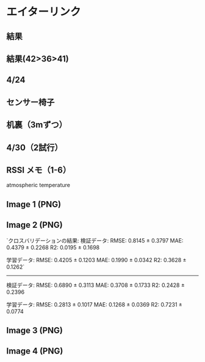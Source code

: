 # エイターリンク

## 結果

## 結果(42>36>41)

## 4/24

## センサー椅子

## 机裏（3mずつ）

## 4/30（2試行）

## RSSI メモ（1-6）

atmospheric temperature

## Image 1 (PNG)

## Image 2 (PNG)

`クロスバリデーションの結果:
検証データ:
  RMSE: 0.8145 ± 0.3797
  MAE: 0.4379 ± 0.2268
  R2: 0.0195 ± 0.1698

学習データ:
  RMSE: 0.4205 ± 0.1203
  MAE: 0.1990 ± 0.0342
  R2: 0.3628 ± 0.1262`

---

検証データ:
RMSE: 0.6890 ± 0.3113
MAE: 0.3708 ± 0.1733
R2: 0.2428 ± 0.2396

学習データ:
RMSE: 0.2813 ± 0.1017
MAE: 0.1268 ± 0.0369
R2: 0.7231 ± 0.0774

## Image 3 (PNG)

## Image 4 (PNG)
